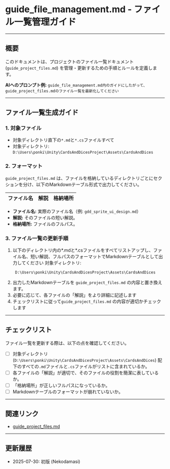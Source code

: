 # guide_file_management.md - ファイル一覧管理ガイド

---

## 概要

このドキュメントは、プロジェクトのファイル一覧ドキュメント (`guide_project_files.md`) を管理・更新するための手順とルールを定義します。

**AIへのプロンプト例:**
`guide_file_management.md内のガイドにしたがって、guide_project_files.mdのファイル一覧を最新化してください`

---

## ファイル一覧生成ガイド

### 1. 対象ファイル

- 対象ディレクトリ直下の`*.md`と`*.cs`ファイルすべて
- 対象ディレクトリ: `D:\Users\ponki\Unity\CardsAndDicesProject\Assets\CardsAndDices`

### 2. フォーマット

`guide_project_files.md` は、ファイルを格納しているディレクトリごとにセクションを分け、以下のMarkdownテーブル形式で出力してください。

| ファイル名 | 解説 | 格納場所 |
| :--- | :--- | :--- |

- **ファイル名:** 実際のファイル名（例: `gdd_sprite_ui_design.md`）
- **解説:** そのファイルの短い解説。
- **格納場所:** ファイルのフルパス。

### 3. ファイル一覧の更新手順

1. 以下のディレクトリ内の*.mdと*.csファイルをすべてリストアップし、ファイル名、短い解説、フルパスのフォーマットでMarkdownテーブルとして出力してください
    対象ディレクトリ:
    ```
     D:\Users\ponki\Unity\CardsAndDicesProject\Assets\CardsAndDices
2. 出力したMarkdownテーブルを `guide_project_files.md` の内容と置き換えます。
3. 必要に応じて、各ファイルの「解説」をより詳細に記述します
4. チェックリストに従って`guide_project_files.md` の内容が適切かチェックします

---

## チェックリスト

ファイル一覧を更新する際は、以下の点を確認してください。

- [ ] 対象ディレクトリ (`D:\Users\ponki\Unity\CardsAndDicesProject\Assets\CardsAndDices`) 配下のすべての`.md`ファイルと`.cs`ファイルがリストに含まれているか。
- [ ] 各ファイルの「解説」が適切で、そのファイルの役割を簡潔に表しているか。
- [ ] 「格納場所」が正しいフルパスになっているか。
- [ ] Markdownテーブルのフォーマットが崩れていないか。

---

## 関連リンク

- [guide_project_files.md](./guide_file_management.md)

---

## 更新履歴

- 2025-07-30: 初版 (Nekodamasi)